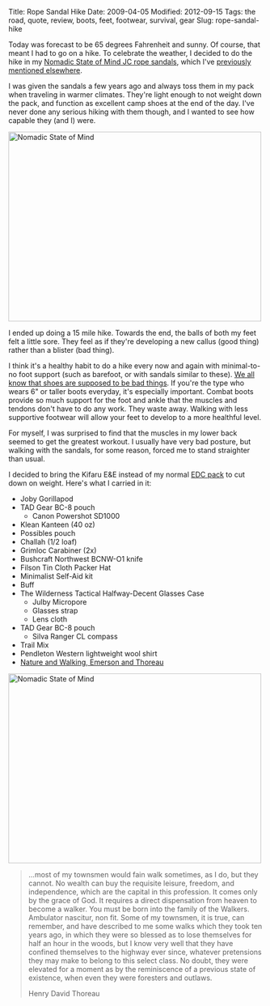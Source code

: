 Title: Rope Sandal Hike
Date: 2009-04-05
Modified: 2012-09-15
Tags: the road, quote, review, boots, feet, footwear, survival, gear
Slug: rope-sandal-hike

Today was forecast to be 65 degrees Fahrenheit and sunny. Of course, that meant I had to go on a hike. To celebrate the weather, I decided to do the hike in my <a href="http://nomadicstate.com/store/index.php?main_page=product_info&cPath=1&products_id=2">Nomadic State of Mind JC rope sandals</a>, which I've <a href="http://www.flickr.com/photos/pigmonkey/2661446887/">previously mentioned elsewhere</a>.

I was given the sandals a few years ago and always toss them in my pack when traveling in warmer climates. They're light enough to not weight down the pack, and function as excellent camp shoes at the end of the day. I've never done any serious hiking with them though, and I wanted to see how capable they (and I) were.

<a href="http://www.flickr.com/photos/pigmonkey/3415902709/" title="Nomadic State of Mind by Pig Monkey, on Flickr"><img src="http://farm4.static.flickr.com/3590/3415902709_74e80dd5bc.jpg" width="500" height="375" alt="Nomadic State of Mind" /></a>

<!--more-->

I ended up doing a 15 mile hike. Towards the end, the balls of both my feet felt a little sore. They feel as if they're developing a new callus (good thing) rather than a blister (bad thing).

I think it's a healthy habit to do a hike every now and again with minimal-to-no foot support (such as barefoot, or with sandals similar to these). <a href="http://nymag.com/health/features/46213/">We all know that shoes are supposed to be bad things</a>. If you're the type who wears 6" or taller boots everyday, it's especially important. Combat boots provide so much support for the foot and ankle that the muscles and tendons don't have to do any work. They waste away. Walking with less supportive footwear will allow your feet to develop to a more healthful level.

For myself, I was surprised to find that the muscles in my lower back seemed to get the greatest workout. I usually have very bad posture, but walking with the sandals, for some reason, forced me to stand straighter than usual.

I decided to bring the Kifaru E&E instead of my normal <a href="http://pig-monkey.com/2008/12/11/edc-pack/">EDC pack</a> to cut down on weight. Here's what I carried in it:

<ul>
<li>Joby Gorillapod</li>
<li>TAD Gear BC-8 pouch
	<ul><li>Canon Powershot SD1000</li></ul>
</li>
<li>Klean Kanteen (40 oz)</li>
<li>Possibles pouch</li>
<li>Challah (1/2 loaf)</li>
<li>Grimloc Carabiner (2x)</li>
<li>Bushcraft Northwest BCNW-O1 knife</li>
<li>Filson Tin Cloth Packer Hat</li>
<li>Minimalist Self-Aid kit</li>
<li>Buff</li>
<li>The Wilderness Tactical Halfway-Decent Glasses Case
	<ul><li>Julby Micropore</li>
	<li>Glasses strap</li>
	<li>Lens cloth</li></ul>
</li>
<li>TAD Gear BC-8 pouch
	<ul><li>Silva Ranger CL compass</li></ul>
</li>
<li>Trail Mix</li>
<li>Pendleton Western lightweight wool shirt</li>
<li><a href="http://www.amazon.com/o/ASIN/0807014192">Nature and Walking, Emerson and Thoreau</a></li>
</ul>

<a href="http://www.flickr.com/photos/pigmonkey/3415903695/" title="Nomadic State of Mind by Pig Monkey, on Flickr"><img src="http://farm4.static.flickr.com/3398/3415903695_fec4e29929.jpg" width="500" height="375" alt="Nomadic State of Mind" /></a>



<blockquote>...most of my townsmen would fain walk sometimes, as I do, but they cannot. No wealth can buy the requisite leisure, freedom, and independence, which are the capital in this profession. It comes only by the grace of God. It requires a direct dispensation from heaven to become a walker. You must be born into the family of the Walkers. Ambulator nascitur, non fit. Some of my townsmen, it is true, can remember, and have described to me some walks which they took ten years ago, in which they were so blessed as to lose themselves for half an hour in the woods, but I know very well that they have confined themselves to the highway ever since, whatever pretensions they may make to belong to this select class. No doubt, they were elevated for a moment as by the reminiscence of a previous state of existence, when even they were foresters and outlaws.

Henry David Thoreau</blockquote>
